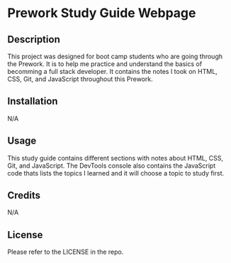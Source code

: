 # Prework Study Guide Webpage

## Description

This project was designed for boot camp students who are going through the Prework. It is to help me practice and understand the basics of becomming a full stack developer. It contains the notes I took on HTML, CSS, Git, and JavaScript throughout this Prework.

## Installation

N/A

## Usage

This study guide contains different sections with notes about HTML, CSS, Git, and JavaScript. The DevTools console also contains the JavaScript code thats lists the topics I learned and it will choose a topic to study first.

## Credits

N/A

## License

Please refer to the LICENSE in the repo.